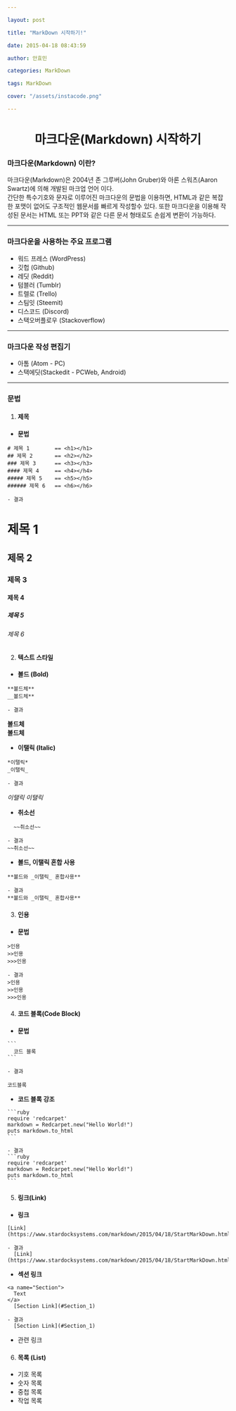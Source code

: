 ```yaml
---

layout: post

title: "MarkDown 시작하기!"

date: 2015-04-18 08:43:59

author: 안효민

categories: MarkDown

tags: MarkDown

cover: "/assets/instacode.png"

---
```



<!--stackedit_data:
eyJoaXN0b3J5IjpbLTY2NjI3NDJdfQ==
-->

# <center> 마크다운(Markdown) 시작하기  </center>

<a name="Section_1"></a>
### 마크다운(Markdown) 이란?

마크다운(Markdown)은 2004년 존 그루버(John Gruber)와 아론 스워츠(Aaron Swartz)에 의해 개발된 마크업 언어 이다.  
간단한 특수기호와 문자로 이루어진 마크다운의 문법을 이용하면, HTML과 같은 복잡한 포맷이 없어도 구조적인 웹문서를 빠르게 작성할수 있다. 또한 마크다운을 이용해 작성된 문서는 HTML 또는 PPT와 같은 다른 문서 형태로도 손쉽게 변환이 가능하다.


----


### 마크다운을 사용하는 주요 프로그램

* 워드 프레스 (WordPress)
* 깃헙 (Github)
* 레딧 (Reddit)
* 텀블러 (Tumblr)
* 트렐로 (Trello)
* 스팀잇 (Steemit)
* 디스코드 (Discord)
* 스택오버플로우 (Stackoverflow)


---

### 마크다운 작성 편집기

* 아톰 (Atom - PC)
* 스택에딧(Stackedit - PCWeb, Android)

----

### 문법

1. #### 제목
  - **문법**
```
# 제목 1        == <h1></h1>
## 제목 2       == <h2></h2>
### 제목 3      == <h3></h3>
#### 제목 4     == <h4></h4>
##### 제목 5    == <h5></h5>
###### 제목 6   == <h6></h6>
  ```
    - 결과
# 제목 1  
## 제목 2  
### 제목 3  
#### 제목 4  
##### 제목 5  
###### 제목 6  


2. #### 텍스트 스타일

  * **볼드 (Bold)**
```
**볼드체**
__볼드체**
```
    - 결과  
**볼드체**  
__볼드체__

  * **이탤릭 (Italic)**
```
*이탤릭*
_이탤릭_
```
    - 결과  
*이탤릭*
_이탤릭_

  * **취소선**
```
  ~~취소선~~
```
    - 결과  
    ~~취소선~~

  * **볼드, 이탤릭 혼합 사용**
```
**볼드와 _이탤릭_ 혼합사용**
```
    - 결과  
    **볼드와 _이탤릭_ 혼합사용**


3. #### 인용
  * **문법**
```
>인용
>>인용
>>>인용
```
    - 결과  
    >인용
    >>인용
    >>>인용

4. #### 코드 블록(Code Block)

  * **문법**  
~~~
```
  코드 블록
```
~~~
    - 결과  
```
코드블록
```  

  * **코드 블록 강조**
  ~~~
  ```ruby
  require 'redcarpet'
  markdown = Redcarpet.new("Hello World!")
  puts markdown.to_html
  ```
  ~~~
    - 결과  
    ```ruby
    require 'redcarpet'
    markdown = Redcarpet.new("Hello World!")
    puts markdown.to_html
    ```


5. #### 링크(Link)

  * **링크**
```
[Link](https://www.stardocksystems.com/markdown/2015/04/18/StartMarkDown.html)
```
    - 결과  
      [Link](https://www.stardocksystems.com/markdown/2015/04/18/StartMarkDown.html)  

  * **섹션 링크**
```
<a name="Section">
  Text
</a>  
  [Section Link](#Section_1)
```
    - 결과  
      [Section Link](#Section_1)  

  * 관련 링크
  
6. #### 목록 (List)
  * 기호 목록
  * 숫자 목록
  * 중첩 목록
  * 작업 목록

